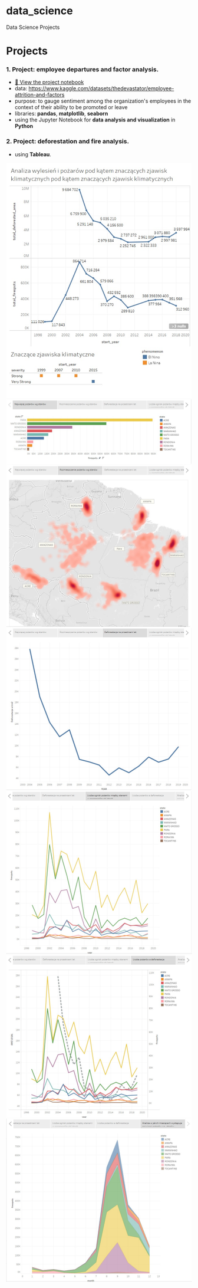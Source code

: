# data_science
Data Science Projects

# Projects
### 1. Project: employee departures and factor analysis.
 - [📄 View the project notebook](https://github.com/kinsze032/data_science/blob/main/employee%20departures%20and%20factor%20analysis/employee_attrition_and_factors.ipynb)
 - data: https://www.kaggle.com/datasets/thedevastator/employee-attrition-and-factors
 - purpose: to gauge sentiment among the organization's employees in the context of their ability to be promoted or leave
 - libraries: **pandas**, **matplotlib**, **seaborn**
 - using the Jupyter Notebook for **data analysis and visualization** in **Python**



### 2. Project: deforestation and fire analysis.
 - using **Tableau**.

![](https://github.com/kinsze032/data_science/blob/main/deforestation%20and%20fire%20analysis/ksz_1.jpg)
![](https://github.com/kinsze032/data_science/blob/main/deforestation%20and%20fire%20analysis/ksz_2.jpg)
![](https://github.com/kinsze032/data_science/blob/main/deforestation%20and%20fire%20analysis/ksz_3.jpg)
![](https://github.com/kinsze032/data_science/blob/main/deforestation%20and%20fire%20analysis/ksz_4.jpg)
![](https://github.com/kinsze032/data_science/blob/main/deforestation%20and%20fire%20analysis/ksz_5.jpg)
![](https://github.com/kinsze032/data_science/blob/main/deforestation%20and%20fire%20analysis/ksz_6.jpg)
![](https://github.com/kinsze032/data_science/blob/main/deforestation%20and%20fire%20analysis/ksz_7.jpg)
